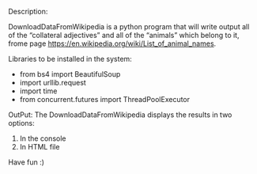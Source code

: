 Description:

DownloadDataFromWikipedia is a python program that will write output all of the “collateral adjectives” and all of the “animals” which belong to it,
frome  page https://en.wikipedia.org/wiki/List_of_animal_names.

Libraries to be installed in the system:
- from bs4 import BeautifulSoup
- import urllib.request
- import time
- from concurrent.futures import ThreadPoolExecutor

OutPut:
The DownloadDataFromWikipedia displays the results in two options:
1. In the console
2. In HTML file

Have fun :)
